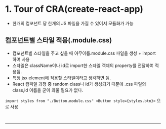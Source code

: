 # 1. Tour of CRA(create-react-app)

- 한개의 컴포넌트 당 한개의 JS 파일을 가질 수 있어서 모듈화가 가능

## 컴포넌트별 스타일 적용(.module.css)

- 컴포넌트별 스타일을 주고 싶을 때 아무이름.module.css 파일을 생성 + import 하여 사용
- 스타일은 className이나 id로 import한 스타일 객체의 property를 전달하여 적용됨.
- 특정 jsx element에 적용할 스타일이라고 생각하면 됨.
- React 컴파일 과정 중 random class나 id가 생성되기 때문에 .css 파일의 class,id 이름을 굳이 외울 필요가 없다.

`import styles from "./Button.module.css" <Button style={styles.btn}>`
으로 사용

<br />

---
